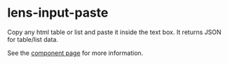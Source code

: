 lens-input-paste
================

Copy any html table or list and paste it inside the text box. It returns
JSON for table/list data.

See the [component page](http://lenses.github.io/lens-input-paste) for more information.